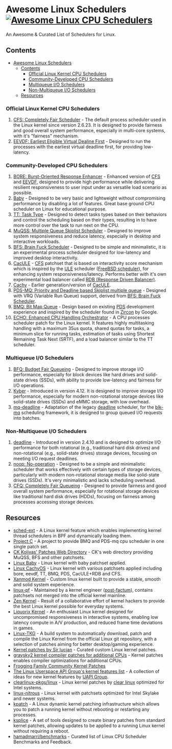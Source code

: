 # Awesome Linux Schedulers [![Awesome Linux CPU Schedulers](https://awesome.re/badge-flat.svg)](https://github.com/Tanvir1337x/awesome-linux-cpu-schedulers)

An Awesome & Curated List of Schedulers for Linux.

## Contents

- [Awesome Linux Schedulers ](#awesome-linux-schedulers-)
  - [Contents](#contents)
    - [Official Linux Kernel CPU Schedulers](#official-linux-kernel-cpu-schedulers)
    - [Community-Developed CPU Schedulers](#community-developed-cpu-schedulers)
    - [Multiqueue I/O Schedulers](#multiqueue-io-schedulers)
    - [Non-Multiqueue I/O Schedulers](#non-multiqueue-io-schedulers)
  - [Resources](#resources)

### Official Linux Kernel CPU Schedulers

1. [CFS: Completely Fair Scheduler](https://docs.kernel.org/scheduler/sched-design-CFS.html) - The default process scheduler used in the Linux kernel since version 2.6.23. It is designed to provide fairness and good overall system performance, especially in multi-core systems, with it's "fairness" mechanism.
2. [EEVDF: Earliest Eligible Virtual Dealine First](https://lwn.net/Articles/925371/) - Designed to run the processes with the earliest virtual deadline first, for providing low-latency.

### Community-Developed CPU Schedulers

1. [BORE: Burst-Oriented Response Enhancer](https://github.com/firelzrd/bore-scheduler) - Enhanced version of [CFS](https://docs.kernel.org/scheduler/sched-design-CFS.html) and [EEVDF](https://lwn.net/Articles/925371/), designed to provide high performance while delivering resilient responsiveness to user input under as versatile load scenario as possible.
2. [Baby](https://github.com/hamadmarri/Baby-CPU-Scheduler) - Designed to be very basic and lightweight without compromising performance by disabling a lot of features. Great base ground CPU scheduler on Linux for educational purpose.
3. [TT: Task Type](https://github.com/hamadmarri/TT-CPU-Scheduler) - Designed to detect tasks types based on their behaviors and control the scheduling based on their types, resulting in to have more control over the task to run next on the CPU.
4. [MuQSS: Multiple Queue Skiplist Scheduler](https://lwn.net/Articles/720227/) - Designed to improve system responsiveness and reduce latency, especially in desktop and interactive workloads.
5. [BFS: Brain Fuck Scheduler](https://en.wikipedia.org/wiki/Brain_Fuck_Scheduler) - Designed to be simple and minimalistic, it is an experimental process scheduler designed for low-latency and improved desktop interactivity.
6. [CacULE](https://github.com/hamadmarri/cacule-cpu-scheduler) - [CFS](https://docs.kernel.org/scheduler/sched-design-CFS.html) patchset that is based on interactivity score mechanism which is inspired by the [ULE](https://en.wikipedia.org/wiki/ULE_scheduler) scheduler ([FreeBSD scheduler](https://papers.freebsd.org/2003/bsdcon/jeff-ule_scheduler/)), for enhancing system responsiveness/latency. Performs better with it's own experimental load balancer called [RDB (Response Driven Balancer)](https://github.com/hamadmarri/cacule-cpu-scheduler#response-driven-balancer-rdb).
7. [Cachy](https://github.com/hamadmarri/cacule-cpu-scheduler/tree/c68d210538fabac002acb84d99e9c3d365edc14f) - Earlier generation/version of [CacULE](https://github.com/hamadmarri/cacule-cpu-scheduler).
8. [PDS-MQ: Priority and Deadline based Skiplist multiple queue](https://www.phoronix.com/news/PDS-MQ-Linux-4.17) - Designed with VRQ (Variable Run Queue) support, derived from [BFS: Brain Fuck Scheduler](https://en.wikipedia.org/wiki/Brain_Fuck_Scheduler).
9. [BMQ: Bit Map Queue](https://www.phoronix.com/news/Linux-BitMap-Queue-BMQ) - Design based on existing [PDS](https://www.phoronix.com/news/PDS-MQ-Linux-4.17) development experience and inspired by the scheduler found in [Zircon](https://fuchsia.dev/fuchsia-src/concepts/kernel) by Google.
10. [ECHO: Enhanced CPU Handling Orchestrator](https://github.com/hamadmarri/ECHO-CPU-Scheduler) - A CPU processes scheduler patch for the Linux kernel. It features highly multitasking handling with a maximum 35us quota, shared quotas for tasks, a minimum slice for running tasks, estimation of tasks using Shortest Remaining Task Next (SRTF), and a load balancer similar to the TT scheduler.

### Multiqueue I/O Schedulers

1. [BFQ: Budget Fair Queueing](https://docs.kernel.org/block/bfq-iosched.html) - Designed to improve storage I/O performance, especially for block devices like hard drives and solid-state drives (SSDs), with ability to provide low-latency and fairness for I/O operations.
2. [Kyber](https://lwn.net/Articles/720071/) - Introduced in version 4.12. It is designed to improve storage I/O performance, especially for modern non-rotational storage devices like solid-state drives (SSDs) and eMMC storage, with low overhead.
3. [mq-deadline](https://github.com/torvalds/linux/blob/master/block/mq-deadline.c) - Adaptation of the legacy [deadline](https://en.wikipedia.org/wiki/Deadline_scheduler) scheduler, for the [blk-mq](https://docs.kernel.org/block/blk-mq.html) scheduling framework, it is designed to group queued I/O requests into batches.

### Non-Multiqueue I/O Schedulers

1. [deadline](https://en.wikipedia.org/wiki/Deadline_scheduler) - Introduced in version 2.4.10 and is designed to optimize I/O performance for both rotational (e.g., traditional hard disk drives) and non-rotational (e.g., solid-state drives) storage devices, focusing on meeting I/O request deadlines.
2. [noop: No-operation](https://en.wikipedia.org/wiki/Noop_scheduler) - Designed to be a simple and minimalistic scheduler that works effectively with certain types of storage devices, particularly with modern non-rotational storage media like solid-state drives (SSDs). It's very minimalistic and lacks scheduling overhead.
3. [CFQ: Completely Fair Queueing](https://www.kernel.org/doc/Documentation/block/cfq-iosched.txt) - Designed to provide fairness and good overall system performance, especially for rotational storage devices like traditional hard disk drives (HDDs), focusing on fairness among processes accessing storage devices.

## Resources

- [sched-ext](https://github.com/sched-ext/scx) - A Linux kernel feature which enables implementing kernel thread schedulers in BPF and dynamically loading them.
- [Project C](https://gitlab.com/alfredchen/projectc) - A project to provide BMQ and PDS-mq cpu scheduler in one single patch set.
- [CK Kolivas' Patches Web Directory](http://ck.kolivas.org/patches/) - CK's web directory providing MuQSS, BFS and other patchsets.
- [Linux Baby](https://github.com/hamadmarri/linux-baby) - Linux kernel with baby patchset applied.
- [Linux CachyOS](https://github.com/CachyOS/linux-cachyos) - Linux kernel with various patchsets applied including bore, eevdf, TT, BMQ, PDS, CacULE+RDB and CFS.
- [Xanmod Kernel](https://xanmod.org) - Custom linux kernel built to provide a stable, smooth and solid system experience.
- [linux-pf](https://codeberg.org/pf-kernel/linux) - Maintained by a kernel engineer ([post-factum](https://pfkernel.natalenko.name/)), contains patchsets not merged into the official kernel mainline.
- [Zen Kernel](https://github.com/zen-kernel/zen-kernel) - Result of a collaborative effort of kernel hackers to provide the best Linux kernel possible for everyday systems.
- [Liquorix Kernel](https://liquorix.net) - An enthusiast Linux kernel designed for uncompromised responsiveness in interactive systems, enabling low latency compute in A/V production, and reduced frame time deviations in games.
- [Linux-TKG](https://github.com/Frogging-Family/linux-tkg) - A build system to automatically download, patch and compile the Linux Kernel from the official Linux git repository, with a selection of patches aiming for better desktop/gaming experience.
- [Kernel patches by Sir lucjan](https://github.com/sirlucjan/kernel-patches) - Curated custom Linux kernel patches.
- [graysky2 kernel compiler patches for additional CPUs](https://github.com/graysky2/kernel_compiler_patch) - Kernel patches enables compiler optimizations for additional CPUs.
- [Frogging Family Community Kernel Patches](https://github.com/Frogging-Family/community-patches)
- [The Linux Userspace API Group's kernel features list](https://github.com/uapi-group/kernel-features) - A collection of ideas for new kernel features by [UAPI Group](https://github.com/uapi-group).
- [clearlinux-pkgs/linux](https://github.com/clearlinux-pkgs/linux) - Linux kernel patches by [clear linux](https://clearlinux.org) optimized for Intel systems.
- [linux-nitrous](https://gitlab.com/xdevs23/linux-nitrous) - Linux kernel with patchsets optimized for Intel Skylake and newer systems.
- [kpatch](https://github.com/dynup/kpatch) - A Linux dynamic kernel patching infrastructure which allows you to patch a running kernel without rebooting or restarting any processes.
- [ksplice](https://github.com/jirislaby/ksplice) - A set of tools designed to create binary patches from standard kernel patches, allowing updates to be applied to a running Linux kernel without requiring a reboot.
- [hamadmarri/benchmarks](https://github.com/hamadmarri/benchmarks) - Curated list of Linux CPU Scheduler Benchmarks and Feedback.
